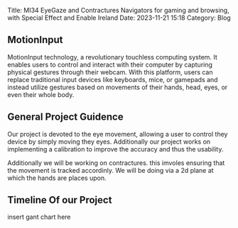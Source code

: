Title: MI34 EyeGaze and Contractures Navigators for gaming and browsing, with Special Effect and Enable Ireland
Date: 2023-11-21 15:18
Category: Blog

## MotionInput

MotionInput technology, a revolutionary touchless computing system. It enables users to control and interact with their computer by capturing physical gestures through their webcam. With this platform, users can replace traditional input devices like keyboards, mice, or gamepads and instead utilize gestures based on movements of their hands, head, eyes, or even their whole body.

## General Project Guidence 

Our project is devoted to the eye movement, allowing a user to control they device by simply moving they eyes. Additionally our project works on implementing a calibration to improve the accuracy and thus the usability.

Additionally we will be working on contractures. this imvoles ensuring that the movement is tracked accordinly. We will be doing via a 2d plane at which the hands are places upon. 

## Timeline Of our Project 

insert gant chart here

